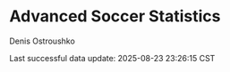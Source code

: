 # Advanced Soccer Statistics
Denis Ostroushko

<!-- gfm -->

Last successful data update: 2025-08-23 23:26:15 CST
